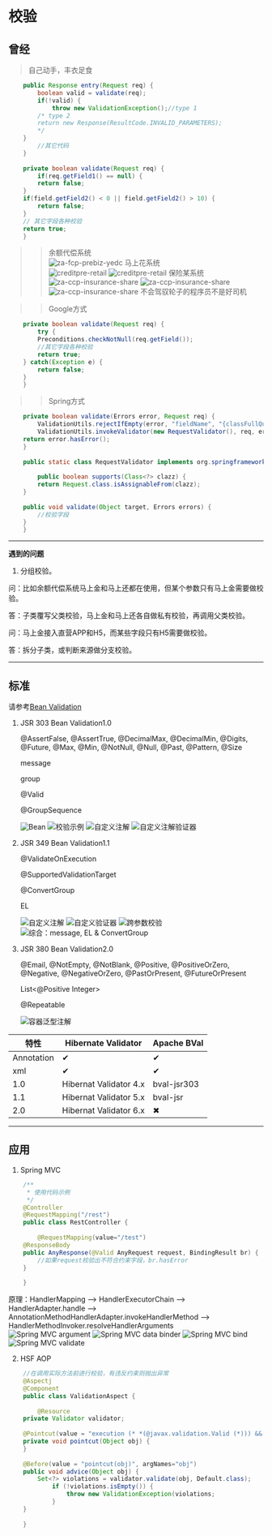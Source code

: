 校验
======
## 曾经
> 自己动手，丰衣足食

```java
    public Response entry(Request req) {
        boolean valid = validate(req);
        if(!valid) {
    	    throw new ValidationException();//type 1
	    /* type 2
	    return new Response(ResultCode.INVALID_PARAMETERS);
	    */
	}
        //其它代码		
    }
	
    private boolean validate(Request req) {
        if(req.getField1() == null) {
	    return false;
	}
	if(field.getField2() < 0 || field.getField2() > 10) {
	    return false;
	}
	// 其它字段各种校验
	return true;
    }
```    
    
>> 余额代偿系统	
	![za-fcp-prebiz-yedc](https://github.com/iMinusMinus/ex/blob/master/images/validation/yedc.png?raw=true)
>> 马上花系统	
	![creditpre-retail](https://github.com/iMinusMinus/ex/blob/master/images/validation/msh1.png?raw=true)
	![creditpre-retail](https://github.com/iMinusMinus/ex/blob/master/images/validation/msh2.png?raw=true)
>> 保险某系统
	![za-ccp-insurance-share](https://github.com/iMinusMinus/ex/blob/master/images/validation/policy1.png?raw=true)
	![za-ccp-insurance-share](https://github.com/iMinusMinus/ex/blob/master/images/validation/policy2.png?raw=true)
	![za-ccp-insurance-share](https://github.com/iMinusMinus/ex/blob/master/images/validation/policy3.png?raw=true)
> 不会驾驭轮子的程序员不是好司机

>>Google方式	
```java 
    private boolean validate(Request req) {
        try {
	    Preconditions.checkNotNull(req.getField());
	    //其它字段各种校验
	    return true;
	} catch(Exception e) {
	    return false;
	}	
    }
```    
>>Spring方式	
```java
    private boolean validate(Errors error, Request req) {
        ValidationUtils.rejectIfEmpty(error, "fieldName", "{classFullQualifiedName.fieldName.ConstraintType}", "XX不能为空");
        ValidationUtils.invokeValidator(new RequestValidator(), req, error);
	return error.hasError();
    }
    
    public static class RequestValidator implements org.springframework.validation.Validator {
	
        public boolean supports(Class<?> clazz) {
	    return Request.class.isAssignableFrom(clazz);
	}
		
	public void validate(Object target, Errors errors) {
	    //校验字段
	}
    }
```    
-----------------------------------------------------------------------------------------------------------------------
__遇到的问题__

1. 分组校验。

问：比如余额代偿系统马上金和马上还都在使用，但某个参数只有马上金需要做校验。

答：子类覆写父类校验，马上金和马上还各自做私有校验，再调用父类校验。

问：马上金接入直营APP和H5，而某些字段只有H5需要做校验。

答：拆分子类，或判断来源做分支校验。

-----------------------------------------------------------------------------------------------------------------------

## 标准

   请参考[Bean Validation](http://beanvalidation.org/specification/ "Specification hosted on Red Hat")
   
1. JSR 303 Bean Validation1.0

   @AssertFalse, @AssertTrue, @DecimalMax, @DecimalMin, @Digits, @Future, @Max, @Min, @NotNull, @Null, @Past, @Pattern, @Size
   
   message
   
   group
   
   @Valid
   
   @GroupSequence
   
   ![Bean](https://github.com/iMinusMinus/ex/blob/master/images/validation/bean.png?raw=true)
   ![校验示例](https://github.com/iMinusMinus/ex/blob/master/images/validation/test.png?raw=true)
   ![自定义注解](https://github.com/iMinusMinus/ex/blob/master/images/validation/constraint.png?raw=true)
   ![自定义注解验证器](https://github.com/iMinusMinus/ex/blob/master/images/validation/constraintValidator.png?raw=true)
   
2. JSR 349 Bean Validation1.1

    @ValidateOnExecution
    
    @SupportedValidationTarget
    
    @ConvertGroup
	
    EL
	
   ![](https://github.com/iMinusMinus/ex/blob/master/images/validation/crossContraint.png?raw=true "自定义注解")
   ![自定义验证器](https://github.com/iMinusMinus/ex/blob/master/images/validation/crossValidator.png?raw=true)
   ![跨参数校验](https://github.com/iMinusMinus/ex/blob/master/images/validation/crossTest.png?raw=true)
   ![综合：message, EL & ConvertGroup](https://github.com/iMinusMinus/ex/blob/master/images/validation/mix.png?raw=true)
	
3. JSR 380 Bean Validation2.0

	@Email, @NotEmpty, @NotBlank, @Positive, @PositiveOrZero, @Negative, @NegativeOrZero, @PastOrPresent, @FutureOrPresent
    
	List<@Positive Integer>
    
	@Repeatable
	
	![容器泛型注解](https://github.com/iMinusMinus/ex/blob/master/images/validation/generic.png?raw=true)
	
<table>
	<thead><tr><th>特性</th><th>Hibernate Validator</th><th>Apache BVal</th></tr></thead>
	<tbody>
		<tr><td>Annotation</td><td>&#10004;</td><td>&#10004;</td></tr>
		<tr><td>xml</td><td>&#10004;</td><td>&#10004;</td></tr>
		<tr><td>1.0</td><td>Hibernat Validator 4.x</td><td>bval-jsr303</td></tr>
		<tr><td>1.1</td><td>Hibernat Validator 5.x</td><td>bval-jsr</td></tr>
		<tr><td>2.0</td><td>Hibernat Validator 6.x</td><td>&#10006;</td></tr>
	</tbody>
</table>

-----------------------------------------------------------------------------------------------------------------------


## 应用

1. Spring MVC

```java
	/**
	 * 使用代码示例
	 */
    @Controller
    @RequestMapping("/rest")
    public class RestController {
	
        @RequestMapping(value="/test")
	@ResponseBody
	public AnyResponse(@Valid AnyRequest request, BindingResult br) {
	    //如果request校验出不符合约束字段，br.hasError
	}
	
    }
```

原理：HandlerMapping --> HandlerExecutorChain --> HandlerAdapter.handle --> AnnotationMethodHandlerAdapter.invokeHandlerMethod --> HandlerMethodInvoker.resolveHandlerArguments	
   ![Spring MVC argument](https://github.com/iMinusMinus/ex/blob/master/images/validation/arg1.png?raw=true)
   ![Spring MVC data binder](https://github.com/iMinusMinus/ex/blob/master/images/validation/arg2.png?raw=true)
   ![Spring MVC bind](https://github.com/iMinusMinus/ex/blob/master/images/validation/bind.png?raw=true)
   ![Spring MVC validate](https://github.com/iMinusMinus/ex/blob/master/images/validation/validate.png?raw=true)
	
2. HSF AOP
```java
    //在调用实际方法前进行校验，有违反约束则抛出异常
    @Aspectj
    @Component
    public class ValidationAspect {
	
        @Resource
	private Validator validator;
		
	@Pointcut(value = "execution (* *(@javax.validation.Valid (*))) && args(obj", argNames="obj")
	private void pointcut(Object obj) {
	}
		
	@Before(value = "pointcut(obj)", argNames="obj")
	public void advice(Object obj) {
	    Set<?> violations = validator.validate(obj, Default.class);
            if (!violations.isEmpty()) {
                throw new ValidationException(violations;
            }
	}
		
    }

